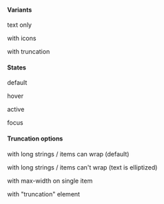 <section data-test-percy data-section="showcase">


  <h4 class="dummy-h4">Variants</h4>

  <p class="dummy-paragraph">text only</p>
  <Hds::Breadcrumb>
    <Hds::Breadcrumb::Item @text="Level one" />
    <Hds::Breadcrumb::Item @text="Level two" />
    <Hds::Breadcrumb::Item @text="Level three" />
    <Hds::Breadcrumb::Item @text="Level four" />
    <Hds::Breadcrumb::Item @text="Level five" />
    <Hds::Breadcrumb::Item @text="Current" @current={{true}} />
  </Hds::Breadcrumb>

  <p class="dummy-paragraph">with icons</p>
  <Hds::Breadcrumb>
    <Hds::Breadcrumb::Item @text="Level one" @icon="org" />
    <Hds::Breadcrumb::Item @text="Level two" @icon="folder" />
    <Hds::Breadcrumb::Item @text="Level three" />
    <Hds::Breadcrumb::Item @text="Level four" />
    <Hds::Breadcrumb::Item @text="Level five" />
    <Hds::Breadcrumb::Item @text="Current" @current={{true}} />
  </Hds::Breadcrumb>

  <p class="dummy-paragraph">with truncation</p>
  <Hds::Breadcrumb>
    <Hds::Breadcrumb::Item @text="Level one" />
    <Hds::Breadcrumb::Item @text="Level two" />
    <Hds::Breadcrumb::Truncation>
      <Hds::Breadcrumb::Item @text="Sub-level one" />
      <Hds::Breadcrumb::Item @text="Sub-level two with a very long string that we may want to trim somehow" />
      <Hds::Breadcrumb::Item @text="Sub-level with icon" @icon="org" />
      <Hds::Breadcrumb::Item @text="Another sub-level with icon" @icon="folder" />
    </Hds::Breadcrumb::Truncation>
    <Hds::Breadcrumb::Item @text="Level four" />
    <Hds::Breadcrumb::Item @text="Level five" />
    <Hds::Breadcrumb::Item @text="Current" @current={{true}} />
  </Hds::Breadcrumb>

  <h4 class="dummy-h4">States</h4>

  <p class="dummy-paragraph">default</p>
  <Hds::Breadcrumb>
    <Hds::Breadcrumb::Item @text="Level one" @icon="org" />
    <Hds::Breadcrumb::Item @text="Level two" @icon="folder" />
    <Hds::Breadcrumb::Truncation>
      <Hds::Breadcrumb::Item @text="Sub-level one" />
      <Hds::Breadcrumb::Item @text="Sub-level two with a very long string that we may want to trim somehow" />
      <Hds::Breadcrumb::Item @text="Sub-level with icon" @icon="org" />
      <Hds::Breadcrumb::Item @text="Another sub-level with icon" @icon="folder" />
    </Hds::Breadcrumb::Truncation>
    <Hds::Breadcrumb::Item @text="Level four" />
    <Hds::Breadcrumb::Item @text="Level five" />
    <Hds::Breadcrumb::Item @text="Current" @current={{true}} />
  </Hds::Breadcrumb>

  <p class="dummy-paragraph">hover</p>
  <Hds::Breadcrumb>
    <Hds::Breadcrumb::Item @text="Level one" @icon="org" mock-state-value="hover" mock-state-selector="a" />
    <Hds::Breadcrumb::Item @text="Level two" @icon="folder" mock-state-value="hover" mock-state-selector="a" />
    <Hds::Breadcrumb::Truncation mock-state-value="hover" mock-state-selector="button">
      <Hds::Breadcrumb::Item @text="Sub-level one" />
      <Hds::Breadcrumb::Item @text="Sub-level two with a very long string that we may want to trim somehow" />
      <Hds::Breadcrumb::Item @text="Sub-level with icon" @icon="org" />
      <Hds::Breadcrumb::Item @text="Another sub-level with icon" @icon="folder" />
    </Hds::Breadcrumb::Truncation>
    <Hds::Breadcrumb::Item @text="Level four" mock-state-value="hover" mock-state-selector="a" />
    <Hds::Breadcrumb::Item @text="Level five" mock-state-value="hover" mock-state-selector="a" />
    <Hds::Breadcrumb::Item @text="Current" @current={{true}} mock-state-value="hover" mock-state-selector="a" />
  </Hds::Breadcrumb>

  <p class="dummy-paragraph">active</p>
  <Hds::Breadcrumb>
    <Hds::Breadcrumb::Item @text="Level one" @icon="org" mock-state-value="active" mock-state-selector="a" />
    <Hds::Breadcrumb::Item @text="Level two" @icon="folder" mock-state-value="active" mock-state-selector="a" />
    <Hds::Breadcrumb::Truncation mock-state-value="active" mock-state-selector="button">
      <Hds::Breadcrumb::Item @text="Sub-level one" />
      <Hds::Breadcrumb::Item @text="Sub-level two with a very long string that we may want to trim somehow" />
      <Hds::Breadcrumb::Item @text="Sub-level with icon" @icon="org" />
      <Hds::Breadcrumb::Item @text="Another sub-level with icon" @icon="folder" />
    </Hds::Breadcrumb::Truncation>
    <Hds::Breadcrumb::Item @text="Level four" mock-state-value="active" mock-state-selector="a" />
    <Hds::Breadcrumb::Item @text="Level five" mock-state-value="active" mock-state-selector="a" />
    <Hds::Breadcrumb::Item @text="Current" @current={{true}} mock-state-value="active" mock-state-selector="a" />
  </Hds::Breadcrumb>

  <p class="dummy-paragraph">focus</p>
  <Hds::Breadcrumb>
    <Hds::Breadcrumb::Item @text="Level one" @icon="org" mock-state-value="focus" mock-state-selector="a" />
    <Hds::Breadcrumb::Item @text="Level two" @icon="folder" mock-state-value="focus" mock-state-selector="a" />
    <Hds::Breadcrumb::Truncation mock-state-value="focus" mock-state-selector="button">
      <Hds::Breadcrumb::Item @text="Sub-level one" />
      <Hds::Breadcrumb::Item @text="Sub-level two with a very long string that we may want to trim somehow" />
      <Hds::Breadcrumb::Item @text="Sub-level with icon" @icon="org" />
      <Hds::Breadcrumb::Item @text="Another sub-level with icon" @icon="folder" />
    </Hds::Breadcrumb::Truncation>
    <Hds::Breadcrumb::Item @text="Level four" mock-state-value="focus" mock-state-selector="a" />
    <Hds::Breadcrumb::Item @text="Level five" mock-state-value="focus" mock-state-selector="a" />
    <Hds::Breadcrumb::Item @text="Current" @current={{true}} mock-state-value="focus" mock-state-selector="a" />
  </Hds::Breadcrumb>

  <h4 class="dummy-h4">Truncation options</h4>

  <p class="dummy-paragraph">with long strings / items can wrap (default)</p>
  <div class="dummy-breadcrumb-max-width-container-large">
    <Hds::Breadcrumb>
      <Hds::Breadcrumb::Item @text="Level one with a very long string" @icon="org" />
      <Hds::Breadcrumb::Item @text="Level two with a very long string" @icon="folder" />
      <Hds::Breadcrumb::Item @text="Level three with a very long string" />
      <Hds::Breadcrumb::Item @text="Level four with a very long string" />
      <Hds::Breadcrumb::Item @text="Level five with a very long string" />
      <Hds::Breadcrumb::Item @text="Current with a very long string" @current={{true}} />
    </Hds::Breadcrumb>

  </div>

  <p class="dummy-paragraph">with long strings / items can't wrap (text is elliptized)</p>
  <div class="dummy-breadcrumb-max-width-container-large">
    <Hds::Breadcrumb @itemsCanWrap={{false}}>
      <Hds::Breadcrumb::Item @text="Level one with a very long string" @icon="org" />
      <Hds::Breadcrumb::Item @text="Level two with a very long string" @icon="folder" />
      <Hds::Breadcrumb::Item @text="Level three with a very long string" />
      <Hds::Breadcrumb::Item @text="Level four with a very long string" />
      <Hds::Breadcrumb::Item @text="Level five with a very long string" />
      <Hds::Breadcrumb::Item @text="Current with a very long string" @current={{true}} />
    </Hds::Breadcrumb>
  </div>

  <p class="dummy-paragraph">with max-width on single item</p>
  <div class="dummy-breadcrumb-max-width-container-large">
    <Hds::Breadcrumb @itemsCanWrap={{false}}>
      <Hds::Breadcrumb::Item @text="Level one" @icon="org" />
      <Hds::Breadcrumb::Item @text="Level two" @icon="folder" />
      <Hds::Breadcrumb::Item @text="Level three" />
      <Hds::Breadcrumb::Item @text="Level four with a very long string" @maxWidth="180px" />
      <Hds::Breadcrumb::Item @text="Level five" />
      <Hds::Breadcrumb::Item @text="Current" @current={{true}} />
    </Hds::Breadcrumb>
  </div>

  <p class="dummy-paragraph">with "truncation" element</p>
  <div class="dummy-breadcrumb-sample-with-truncation-dropdown">
    <Hds::Breadcrumb>
      <Hds::Breadcrumb::Item @text="Level one" />
      <Hds::Breadcrumb::Item @text="Level two" />
      <Hds::Breadcrumb::Truncation>
        <Hds::Breadcrumb::Item @text="Level three" />
        <Hds::Breadcrumb::Item @text="Level four with a long string that can span multiple lines" />
        <Hds::Breadcrumb::Item @text="Level five with icon" @icon="dashboard" />
        <Hds::Breadcrumb::Item @text="Level six with icon" @icon="database" />
      </Hds::Breadcrumb::Truncation>
      <Hds::Breadcrumb::Item @text="Level seven" />
      <Hds::Breadcrumb::Item @text="Level eight" />
      <Hds::Breadcrumb::Item @text="Current" @current={{true}} />
    </Hds::Breadcrumb>
  </div>

</section>
